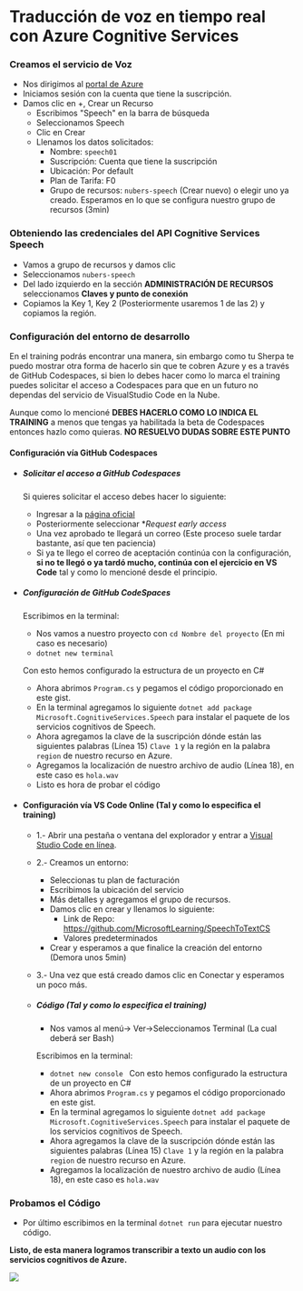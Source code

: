 # Traducción de voz en tiempo real con Azure Cognitive Services

### Creamos el servicio de Voz 
* Nos dirigimos al [portal de Azure](https://portal.azure.com/)
* Iniciamos sesión con la cuenta que tiene la suscripción.
* Damos clic en +, Crear un Recurso
    - Escribimos "Speech" en la barra de búsqueda
    - Seleccionamos Speech
    - Clic en Crear
    - Llenamos los datos solicitados:
       - Nombre: `speech01`
       - Suscripción: Cuenta que tiene la suscripción
       - Ubicación: Por default
       - Plan de Tarifa: F0
       - Grupo de recursos: `nubers-speech` (Crear nuevo) o elegir uno ya creado.
Esperamos en lo que se configura nuestro grupo de recursos (3min)

###  Obteniendo las credenciales del API Cognitive Services Speech

- Vamos a grupo de recursos y damos clic
- Seleccionamos `nubers-speech`
- Del lado izquierdo en la sección **ADMINISTRACIÓN DE RECURSOS** seleccionamos **Claves y punto de conexión**
- Copiamos la Key 1, Key 2 (Posteriormente usaremos 1 de las 2) y copiamos la región.

### Configuración del entorno de desarrollo

En el training podrás encontrar una manera, sin embargo como tu Sherpa te puedo mostrar otra forma de hacerlo sin que te cobren Azure y es a través de GitHub Codespaces, si bien lo debes hacer como lo marca el training puedes solicitar el acceso a Codespaces para que en un futuro no dependas del servicio de VisualStudio Code en la Nube. 

Aunque como lo mencioné **DEBES HACERLO COMO LO INDICA EL TRAINING** a menos que tengas ya habilitada la beta de Codespaces entonces hazlo como quieras. **NO RESUELVO DUDAS SOBRE ESTE PUNTO**

#### Configuración vía GitHub Codespaces
* ##### Solicitar el acceso a GitHub Codespaces
    Si quieres solicitar el acceso debes hacer lo siguiente:
    - Ingresar a la [página oficial](https://github.com/features/codespaces)
    - Posteriormente seleccionar **Request early access*
    - Una vez aprobado te llegará un correo (Este proceso suele tardar bastante, así que ten paciencia)
    - Si ya te llego el correo de aceptación continúa con la configuración, **si no te llegó o ya tardó mucho, continúa con el ejercicio en VS Code** tal y como lo mencioné desde el principio.

* ##### Configuración de GitHub CodeSpaces
    Escribimos en la terminal: 
    - Nos vamos a nuestro proyecto con `cd Nombre del proyecto` (En mi caso es necesario)
    - `dotnet new terminal `  

    Con esto hemos configurado la estructura de un proyecto en C#
    - Ahora abrimos `Program.cs` y pegamos el código proporcionado en este gist.
    - En la terminal agregamos lo siguiente `dotnet add package Microsoft.CognitiveServices.Speech` para instalar el paquete de los servicios cognitivos de Speech. 
    - Ahora agregamos la clave de la suscripción dónde están las siguientes palabras (Línea 15)  `Clave 1` y la región en la palabra `region` de nuestro recurso en Azure. 
    - Agregamos la localización de nuestro archivo de audio (Línea 18), en este caso es `hola.wav`
    - Listo es hora de probar el código

* #### Configuración vía VS Code Online (Tal y como lo especifica el training)
    * 1.- Abrir una pestaña o ventana del explorador y entrar a [Visual Studio Code en línea](https://online.visualstudio.com/login).
    * 2.- Creamos un entorno: 
        - Seleccionas tu plan de facturación
        - Escribimos la ubicación del servicio
        - Más detalles y agregamos el grupo de recursos.
        - Damos clic en crear y llenamos lo siguiente: 
            - Link de Repo: https://github.com/MicrosoftLearning/SpeechToTextCS
            - Valores predeterminados
        - Crear y esperamos a que finalice la creación del entorno (Demora unos 5min)
    * 3.- Una vez que está creado damos clic en Conectar y esperamos un poco más.

    * ##### Código  (Tal y como lo especifica el training)
        * Nos vamos al menú-> Ver->Seleccionamos Terminal (La cual deberá ser Bash)
        
        Escribimos en la terminal: 
        - `dotnet new console `
        Con esto hemos configurado la estructura de un proyecto en C#
        - Ahora abrimos `Program.cs` y pegamos el código proporcionado en este gist.
        - En la terminal agregamos lo siguiente `dotnet add package Microsoft.CognitiveServices.Speech` para instalar el paquete de los servicios cognitivos de Speech. 
        - Ahora agregamos la clave de la suscripción dónde están las siguientes palabras (Línea 15)  `Clave 1` y la región en la palabra `region` de nuestro recurso en Azure. 
        - Agregamos la localización de nuestro archivo de audio (Línea 18), en este caso es `hola.wav`

### Probamos el Código 

- Por último escribimos en la terminal `dotnet run` para ejecutar nuestro código.

**Listo, de esta manera logramos transcribir a texto un audio con los servicios cognitivos de Azure.**

![](https://raw.githubusercontent.com/FernandaOchoa/InnovaccionNube/main/SpeechC/images/speech.PNG?token=ACFTV5JYEO3XDGDLZIDNI6S7TBOIE)
